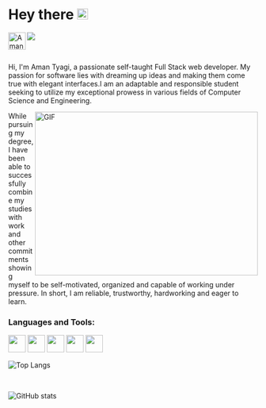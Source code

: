 # Hey there <img src="https://media.giphy.com/media/hvRJCLFzcasrR4ia7z/giphy.gif" width="22px">
<a href="https://www.linkedin.com/in/aman-tyagi-700a06190/">
  <img align="left" alt="Aman's LinkedIN" width="35" src="https://user-images.githubusercontent.com/63851158/214014425-6161b57b-39a6-4711-859f-f90f7d439842.png" />
</a>
<!-- <a href="#">
  <img align="left" alt="Aman Tyagi | Twitter" width="22px" src="https://raw.githubusercontent.com/peterthehan/peterthehan/master/assets/twitter.svg" />
</a> -->

![](https://visitor-badge.glitch.me/badge?page_id=amantyagi22.amantyagi22)

<br />

Hi, I'm Aman Tyagi, a passionate self-taught Full Stack web developer. My passion for software lies with dreaming up ideas and making them come true with elegant interfaces.I am an adaptable and responsible student seeking to utilize my exceptional prowess in various fields of Computer Science and Engineering.

<img align="right" alt="GIF" src="https://media.giphy.com/media/mrXQbQaV1H6fQT2XHc/giphy.gif" width="450" height="330" />

While pursuing my degree, I have been able to successfully combine my studies with work and other commitments <br /> showing myself to be self-motivated, organized and capable of working under pressure. In short, I am reliable, trustworthy, hardworking and eager to learn.

### Languages and Tools:
<div style="display: inline">
<img height="35" src="https://user-images.githubusercontent.com/63851158/214011846-e9da9580-167f-46a9-be28-ea63c7be3b63.png">
<img height="35" src="https://user-images.githubusercontent.com/63851158/214011307-4fe5ae1f-bdb2-4c35-a635-03d44e6906ac.png">
<img height="35" src="https://user-images.githubusercontent.com/63851158/214012008-a350ce12-d492-42f0-bfaa-bc72ddf0a0c9.png">
<img height="35" src="https://user-images.githubusercontent.com/63851158/214012647-9cdbc871-4ee0-4776-a66a-a93bbb5abebd.png">
<img height="35" src="https://user-images.githubusercontent.com/63851158/214012975-c44b0ed8-9d98-459c-a9e7-0a3ca8fc96f2.png">
<!-- <img height="35" src="https://raw.githubusercontent.com/github/explore/80688e429a7d4ef2fca1e82350fe8e3517d3494d/topics/cpp/cpp.png"> -->
<!-- <img height="35" src="https://icons8.com/icon/SDVmtZ6VBGXt/express-js"> -->
<!-- <img height="35" src="https://user-images.githubusercontent.com/63851158/214013144-fa775192-0004-49cd-bb30-31e0947e557f.png"> -->
 </div>
<br>

![Top Langs](https://github-readme-stats.vercel.app/api/top-langs/?username=amantyagi22&layout=compact&theme=gotham)

<br>

![GitHub stats](https://github-readme-stats.vercel.app/api?username=amantyagi22&show_icons=true&theme=gotham)



